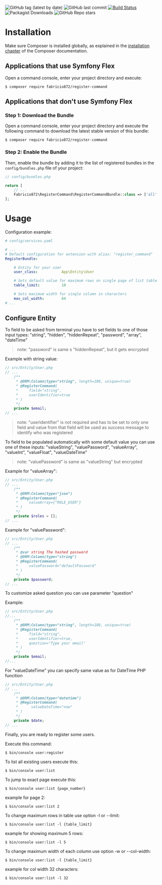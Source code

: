 
![GitHub tag (latest by date)](https://img.shields.io/github/v/tag/Fabricio872/RegisterCommand)
![GitHub last commit](https://img.shields.io/github/last-commit/Fabricio872/RegisterCommand)
[![Build Status](https://travis-ci.org/Fabricio872/RegisterCommand.svg?branch=main)](https://travis-ci.org/Fabricio872/RegisterCommand)
![Packagist Downloads](https://img.shields.io/packagist/dt/Fabricio872/register-command)
![GitHub Repo stars](https://img.shields.io/github/stars/Fabricio872/RegisterCommand?style=social)

Installation
============

Make sure Composer is installed globally, as explained in the
[installation chapter](https://getcomposer.org/doc/00-intro.md)
of the Composer documentation.

Applications that use Symfony Flex
----------------------------------

Open a command console, enter your project directory and execute:

```console
$ composer require fabricio872/register-command
```

Applications that don't use Symfony Flex
----------------------------------------

### Step 1: Download the Bundle

Open a command console, enter your project directory and execute the
following command to download the latest stable version of this bundle:

```console
$ composer require fabricio872/register-command
```

### Step 2: Enable the Bundle

Then, enable the bundle by adding it to the list of registered bundles
in the `config/bundles.php` file of your project:

```php
// config/bundles.php

return [
    // ...
    Fabricio872\RegisterCommand\RegisterCommandBundle::class => ['all' => true],
];
```

# Usage
Configuration example:
```yaml
# config/services.yaml

# ...
# Default configuration for extension with alias: "register_command"
RegisterBundle:

    # Entity for your user
    user_class:           App\Entity\User

    # Sets default value for maximum rows on single page of list table
    table_limit:          10

    # Sets maximum width for single column in characters
    max_col_width:        64
# ...
```

## Configure Entity

To field to be asked from terminal you have to set fields to one of those input types:
"string", "hidden", "hiddenRepeat", "password", "array", "dateTime"

> note: "password" is same s "hiddenRepeat", but it gets encrypted

Example with string value:

```php
// src/Entity/User.php
// ...
    /**
     * @ORM\Column(type="string", length=180, unique=true)
     * @RegisterCommand(
     *     field="string",
     *     userIdentifier=true
     * )
     */
    private $email;
// ...
```

> note: "userIdentifier" is not required and has to be set to only one field and value from that field will be used as success message to identify who was registered 

To field to be populated automatically with some default value you can use one of these inputs:
"valueString", "valuePassword", "valueArray", "valueInt", "valueFloat", "valueDateTime"

> note: "valuePassword" is same as "valueString" but encrypted

Example for "valueArray":

```php
// src/Entity/User.php
// ...
    /**
     * @ORM\Column(type="json")
     * @RegisterCommand(
     *     valueArray={"ROLE_USER"}
     * )
     */
    private $roles = [];
// ...
```

Example for "valuePassword":

```php
// src/Entity/User.php
// ...
    /**
     * @var string The hashed password
     * @ORM\Column(type="string")
     * @RegisterCommand(
     *     valuePassword="defaultPassword"
     * )
     */
    private $password;
// ...
```

To customize asked question you can use parameter "question"

Example:
```php
// src/Entity/User.php
//...
    /**
     * @ORM\Column(type="string", length=180, unique=true)
     * @RegisterCommand(
     *     field="string",
     *     userIdentifier=true,
     *     question="Type your email"
     * )
     */
    private $email;
//...

```

For "valueDateTime" you can specify same value as for DateTime PHP funcition

```php
// src/Entity/User.php
// ...
    /**
     * @ORM\Column(type="datetime")
     * @RegisterCommand(
     *      valueDateTime="now"
     * )
     */
    private $date;
// ...
```

Finally, you are ready to register some users.

Execute this command:
```console
$ bin/console user:register
```

To list all existing users execute this:
```console
$ bin/console user:list
```

To jump to exact page execute this:
```console
$ bin/console user:list {page_number}
```
example for page 2:
```console
$ bin/console user:list 2
```
To change maximum rows in table use option -l or --limit:

```console
$ bin/console user:list -l {table_limit}
```
example for showing maximum 5 rows:

```console
$ bin/console user:list -l 5
```
To change maximum width of each column use option -w or --col-width:

```console
$ bin/console user:list -l {table_limit}
```
example for col width 32 characters:

```console
$ bin/console user:list -l 32
```
